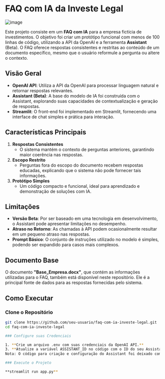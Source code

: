# FAQ com IA da Investe Legal

![image](https://github.com/user-attachments/assets/38a94993-1674-4a3b-84fe-18d2907690bf)

Este projeto consiste em um **FAQ com IA** para a empresa fictícia de investimentos. O objetivo foi criar um protótipo funcional com menos de 100 linhas de código, utilizando a API da OpenAI e a ferramenta **Assistant** (Beta). O FAQ oferece respostas consistentes e restritas ao conteúdo de um documento específico, mesmo que o usuário reformule a pergunta ou altere o contexto.

## Visão Geral

- **OpenAI API**: Utiliza a API da OpenAI para processar linguagem natural e retornar respostas relevantes.  
- **Assistant (Beta)**: A base do modelo de IA foi construída com o Assistant, explorando suas capacidades de contextualização e geração de respostas.  
- **Streamlit**: O front-end foi implementado em Streamlit, fornecendo uma interface de chat simples e prática para interação.  

## Características Principais

1. **Respostas Consistentes**  
   - O sistema mantém o contexto de perguntas anteriores, garantindo maior coerência nas respostas.  
2. **Escopo Restrito**  
   - Perguntas fora do escopo do documento recebem respostas educadas, explicando que o sistema não pode fornecer tais informações.  
3. **Protótipo Simples**  
   - Um código compacto e funcional, ideal para aprendizado e demonstração de soluções com IA.  

## Limitações

- **Versão Beta**: Por ser baseado em uma tecnologia em desenvolvimento, o Assistant pode apresentar limitações no desempenho.  
- **Atraso no Retorno**: As chamadas à API podem ocasionalmente resultar em um pequeno atraso nas respostas.  
- **Prompt Básico**: O conjunto de instruções utilizado no modelo é simples, podendo ser expandido para casos mais complexos.

## Documento Base

O documento **"Base_Empresa.docx"**, que contém as informações utilizadas para o FAQ, também está disponível neste repositório. Ele é a principal fonte de dados para as respostas fornecidas pelo sistema.  

## Como Executar

### Clone o Repositório
```bash
git clone https://github.com/seu-usuario/faq-com-ia-investe-legal.git
cd faq-com-ia-investe-legal

### Configure suas Credenciais

1. **Crie um arquivo .env com suas credenciais da OpenAI API.**
3. **Atualize a variável ASSISTANT_ID no código com o ID do seu Assistant.**
Nota: O código para criação e configuração do Assistant foi deixado comentado no início do projeto, pois já foi executado previamente. Caso precise criar o seu próprio Assistant, descomente e utilize o trecho correspondente. Recomendamos verificar a documentação oficial da API para garantir que todos os passos estejam atualizados e funcionando corretamente.

### Execute o Projeto

**streamlit run app.py**





